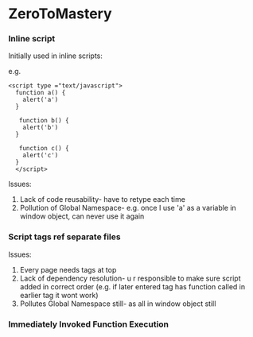 # ZeroToMastery

### Inline script ###

Initially used in inline scripts: 

e.g. 

```
<script type ="text/javascript">
  function a() {
    alert('a')
  }
  
   function b() {
    alert('b')
  }
  
   function c() {
    alert('c')
  }
  </script>
  ```
  
  Issues: 
  
  1. Lack of code reusability- have to retype each time 
  2. Pollution of Global Namespace- e.g. once I use 'a' as a variable in window object, can never use it again
  
  ### Script tags ref separate files ###
  
  Issues:
  1. Every page needs tags at top
  2. Lack of dependency resolution- u r responsible to make sure script added in correct order 
  (e.g. if later entered tag has function called in earlier tag it wont work)
  3. Pollutes Global Namespace still- as all in window object still
  
  
  ### Immediately Invoked Function Execution ###
